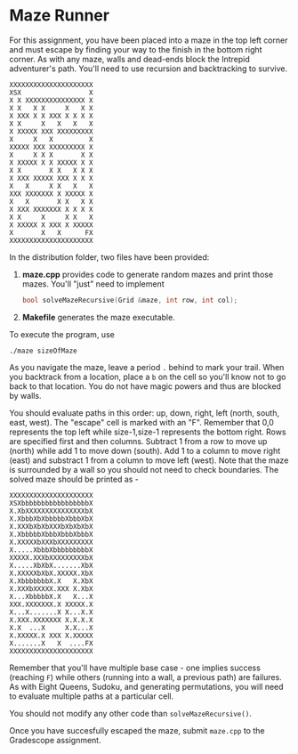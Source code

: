 # Maze Runner

For this assignment, you have been placed into a maze in the top left 
corner and must escape by finding your way to the finish in the
bottom right corner.  As with any maze, walls and dead-ends block the 
Intrepid adventurer's path.  You'll need to use recursion and backtracking
to survive.
```
XXXXXXXXXXXXXXXXXXXXX
XSX                 X
X X XXXXXXXXXXXXXXX X
X X   X X     X   X X
X XXX X X XXX X X X X
X X     X   X   X   X
X XXXXX XXX XXXXXXXXX
X     X   X         X
XXXXX XXX XXXXXXXXX X
X     X X X       X X
X XXXXX X X XXXXX X X
X X       X X   X X X
X XXX XXXXX XXX X X X
X   X     X X   X   X
XXX XXXXXXX X XXXXX X
X   X       X X   X X
X XXX XXXXXXX X X X X
X X     X     X X   X
X XXXXX X XXX X XXXXX
X       X   X      FX
XXXXXXXXXXXXXXXXXXXXX
```


In the distribution folder, two files have been provided:
1. __maze.cpp__ provides code to generate random mazes and print those
   mazes.  You'll "just" need to implement
   ```c++
   bool solveMazeRecursive(Grid &maze, int row, int col);
   ```
2. __Makefile__ generates the maze executable.

To execute the program, use
```
./maze sizeOfMaze
```

As you navigate the maze, leave a period `.` behind to mark your 
trail. When you backtrack from a location, place a `b` on the cell so you'll 
know not to go back to that location.  You do not have magic powers and thus 
are blocked by walls.


You should evaluate paths in this order: up, down, right, left  (north, south, 
east, west). The "escape" cell is marked with an "F".  Remember that 0,0 
represents the top left while size-1,size-1 represents the bottom right. Rows 
are specified first and then columns.  Subtract 1 from a row to move up (north)
while add 1 to move down (south).  Add 1 to a column to move right (east) and 
substract 1 from a column to move left (west). Note that the maze is surrounded
by a wall so you should not need to check boundaries. The solved maze should be
printed as - 
```
XXXXXXXXXXXXXXXXXXXXX
XSXbbbbbbbbbbbbbbbbbX
X.XbXXXXXXXXXXXXXXXbX
X.XbbbXbXbbbbbXbbbXbX
X.XXXbXbXbXXXbXbXbXbX
X.XbbbbbXbbbXbbbXbbbX
X.XXXXXbXXXbXXXXXXXXX
X.....XbbbXbbbbbbbbbX
XXXXX.XXXbXXXXXXXXXbX
X.....XbXbX.......XbX
X.XXXXXbXbX.XXXXX.XbX
X.XbbbbbbbX.X   X.XbX
X.XXXbXXXXX.XXX X.XbX
X...XbbbbbX.X   X...X
XXX.XXXXXXX.X XXXXX.X
X...X.......X X...X.X
X.XXX.XXXXXXX X.X.X.X
X.X  ...X     X.X...X
X.XXXXX.X XXX X.XXXXX
X.......X   X  ....FX
XXXXXXXXXXXXXXXXXXXXX
```

Remember that you'll have multiple base case - one implies success 
(reaching `F`) while others (running into a wall, a previous path) are failures.
As with Eight Queens, Sudoku, and generating permutations, you will need
to evaluate multiple paths at a particular cell.

You should not modify any other code than `solveMazeRecursive()`.

Once you have succesfully escaped the maze, submit `maze.cpp` to the 
Gradescope assignment.
